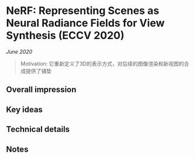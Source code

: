 # NeRF: Representing Scenes as Neural Radiance Fields for View Synthesis (ECCV 2020)
_June 2020_
> Motivation: 它重新定义了3D的表示方式，对后续的图像渲染和新视图的合成提供了铺垫


## Overall impression

## Key ideas

## Technical details

## Notes
